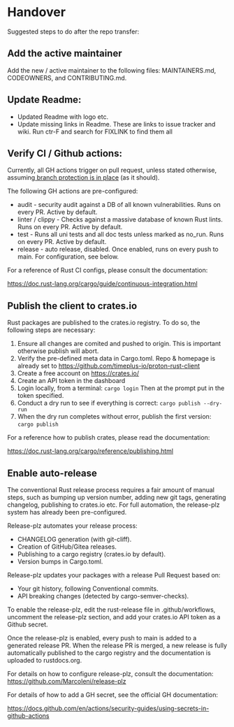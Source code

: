 [//]: # (---)
[//]: # (SPDX-License-Identifier: Apache-2.0)
[//]: # (---)

# Handover 

Suggested steps to do after the repo transfer:

## Add the active maintainer 

Add the new / active maintainer to the following files: MAINTAINERS.md, CODEOWNERS, and CONTRIBUTING.md.

## Update Readme:
- Updated Readme with logo etc.
- Update missing links in Readme. These are links to issue tracker and wiki. Run ctr-F and search for FIXLINK to find them all

## Verify CI / Github actions:

Currently, all GH actions trigger on pull request, unless stated otherwise, assuming[ branch protection is in place](https://docs.github.com/en/repositories/configuring-branches-and-merges-in-your-repository/managing-protected-branches/about-protected-branches) (as it should). 

The following GH actions are pre-configured:

- audit - security audit against a DB of all known vulnerabilities. Runs on every PR. Active by default.
- linter / clippy - Checks against a massive database of known Rust lints. Runs on every PR. Active by default.
- test - Runs all uni tests and all doc tests unless marked as no_run. Runs on every PR. Active by default.
- release - auto release, disabled. Once enabled, runs on every push to main. For configuration, see below.

For a reference of Rust CI configs, please consult the documentation:

https://doc.rust-lang.org/cargo/guide/continuous-integration.html


## Publish the client to crates.io

Rust packages are published to the crates.io registry. To do so, the following steps are necessary:

1) Ensure all changes are comited and pushed to origin. This is important otherwise publish will abort.
2) Verify the pre-defined meta data in Cargo.toml. Repo & homepage is already set to https://github.com/timeplus-io/proton-rust-client
3) Create a free account on https://crates.io/
4) Create an API token in the dashboard
5) Login locally, from a terminal: ```cargo login``` Then at the prompt put in the token specified. 
6) Conduct a dry run to see if everything is correct: ```cargo publish --dry-run```
7) When the dry run completes without error, publish the first version: ```cargo publish```

For a reference how to publish crates, please read the documentation:

https://doc.rust-lang.org/cargo/reference/publishing.html

## Enable auto-release

The conventional Rust release process requires a fair amount of manual steps, such as bumping up version number, 
adding new git tags, generating changelog, publishing to crates.io etc. For full automation, the release-plz system
has already been pre-configured. 

Release-plz automates your release process:

* CHANGELOG generation (with git-cliff).
* Creation of GitHub/Gitea releases.
* Publishing to a cargo registry (crates.io by default).
* Version bumps in Cargo.toml.

Release-plz updates your packages with a release Pull Request based on:
* Your git history, following Conventional commits.
* API breaking changes (detected by cargo-semver-checks).

To enable the release-plz, edit the rust-release file in .github/workflows, uncomment the release-plz section,
and add your crates.io API token as a Github secret. 

Once the release-plz is enabled, every push to main is added to a generated release PR. When the release PR
is merged, a new release is fully automatically published to the cargo registry and the documentation is uploaded to rustdocs.org.

For details on how to configure release-plz, consult the documentation:
https://github.com/MarcoIeni/release-plz

For details of how to add a GH secret, see the official GH documentation:

https://docs.github.com/en/actions/security-guides/using-secrets-in-github-actions